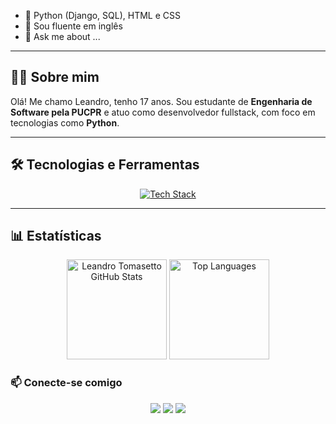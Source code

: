 - 🌱 Python (Django, SQL), HTML e CSS
- 🤔 Sou fluente em inglês
- 💬 Ask me about ...

---

## 👨‍💻 Sobre mim

Olá! Me chamo Leandro, tenho 17 anos. Sou estudante de **Engenharia de Software pela PUCPR** e atuo como desenvolvedor fullstack, com foco em tecnologias como **Python**.

---

## 🛠️ Tecnologias e Ferramentas

<p align="center">
  <a href="https://skillicons.dev">
    <img src="https://skillicons.dev/icons?i=html,css,javascript,python,django,postgresql,mysql,git,github,linux,html,css" alt="Tech Stack"/>
  </a>
</p>

---

## 📊 Estatísticas

<p align="center">
  <img height="160em" src="https://github-readme-stats.vercel.app/api?username=leandrotmst&show_icons=true&theme=radical" alt="Leandro Tomasetto GitHub Stats"/>
  <img height="160em" src="https://github-readme-stats.vercel.app/api/top-langs/?username=leandrotmst&layout=compact&langs_count=7&theme=tokyonight" alt="Top Languages"/>
</p>

### 📫 Conecte-se comigo

<p align="center">
  <a href="https://www.instagram.com/leandro.tomasetto/"><img src="https://img.shields.io/badge/Instagram-E4405F?style=for-the-badge&logo=instagram&logoColor=white" /></a>
  <a href="https://github.com/leandrotmst"><img src="https://img.shields.io/badge/GitHub-000000?style=for-the-badge&logo=github&logoColor=white" /></a>
  <a href="https://https://www.linkedin.com/in/leandro-tomasetto-7b11452b0/"><img src="https://img.shields.io/badge/LinkedIn-0077B5?style=for-the-badge&logo=linkedin&logoColor=white" /></a>
</p>

